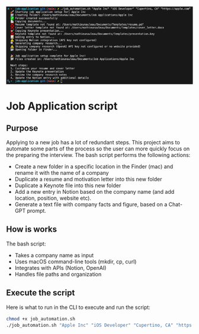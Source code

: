 ![Example](example.png)

# Job Application script

## Purpose
Applying to a new job has a lot of redundant steps. This project aims to automate some parts of the process so the user can more quickly focus on the preparing the interview.
The bash script performs the following actions:
- Create a new folder in a specific location in the Finder (mac) and rename it with the name of a company
- Duplicate a resume and motivation letter into this new folder
- Duplicate a Keynote file into this new folder
- Add a new entry in Notion based on the company name (and add location, position, website etc).
- Generate a text file with company facts and figure, based on a Chat-GPT prompt.

## How is works
The bash script:
- Takes a company name as input
- Uses macOS command-line tools (mkdir, cp, curl)
- Integrates with APIs (Notion, OpenAI)
- Handles file paths and organization

## Execute the script
Here is what to run in the CLI to execute and run the script:

```bash 
chmod +x job_automation.sh
./job_automation.sh "Apple Inc" "iOS Developer" "Cupertino, CA" "https://apple.com"
```